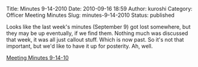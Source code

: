 Title: Minutes 9-14-2010
Date: 2010-09-16 18:59
Author: kuroshi
Category: Officer Meeting Minutes
Slug: minutes-9-14-2010
Status: published

Looks like the last week's minutes (September 9) got lost somewhere, but
they may be up eventually, if we find them. Nothing much was discussed
that week, it was all just callout stuff. Which is now past. So it's not
that important, but we'd like to have it up for posterity. Ah, well.

[Meeting Minutes
9-14-10](/files/2010/09/91410.pdf)
